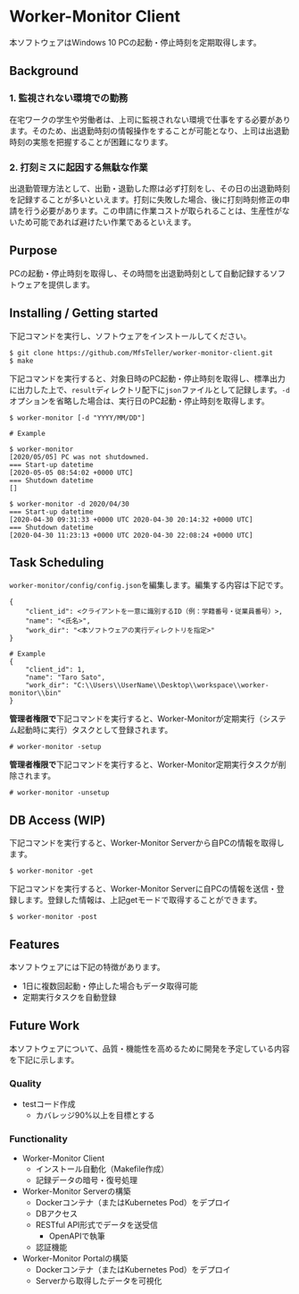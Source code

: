 # Worker-Monitor Client

本ソフトウェアはWindows 10 PCの起動・停止時刻を定期取得します。

## Background

### 1. 監視されない環境での勤務

在宅ワークの学生や労働者は、上司に監視されない環境で仕事をする必要があります。そのため、出退勤時刻の情報操作をすることが可能となり、上司は出退勤時刻の実態を把握することが困難になります。

### 2. 打刻ミスに起因する無駄な作業

出退勤管理方法として、出勤・退勤した際は必ず打刻をし、その日の出退勤時刻を記録することが多いといえます。打刻に失敗した場合、後に打刻時刻修正の申請を行う必要があります。この申請に作業コストが取られることは、生産性がないため可能であれば避けたい作業であるといえます。

## Purpose

PCの起動・停止時刻を取得し、その時間を出退勤時刻として自動記録するソフトウェアを提供します。

## Installing / Getting started

下記コマンドを実行し、ソフトウェアをインストールしてください。

~~~
$ git clone https://github.com/MfsTeller/worker-monitor-client.git
$ make
~~~

下記コマンドを実行すると、対象日時のPC起動・停止時刻を取得し、標準出力に出力した上で、`result`ディレクトリ配下に`json`ファイルとして記録します。`-d`オプションを省略した場合は、実行日のPC起動・停止時刻を取得します。

~~~
$ worker-monitor [-d "YYYY/MM/DD"]
~~~

~~~
# Example

$ worker-monitor
[2020/05/05] PC was not shutdowned.
=== Start-up datetime
[2020-05-05 08:54:02 +0000 UTC]
=== Shutdown datetime
[] 

$ worker-monitor -d 2020/04/30
=== Start-up datetime
[2020-04-30 09:31:33 +0000 UTC 2020-04-30 20:14:32 +0000 UTC]
=== Shutdown datetime
[2020-04-30 11:23:13 +0000 UTC 2020-04-30 22:08:24 +0000 UTC]
~~~

## Task Scheduling

`worker-monitor/config/config.json`を編集します。編集する内容は下記です。

~~~
{
    "client_id": <クライアントを一意に識別するID（例：学籍番号・従業員番号）>,
    "name": "<氏名>",
    "work_dir": "<本ソフトウェアの実行ディレクトリを指定>"
}
~~~

~~~
# Example
{
    "client_id": 1,
    "name": "Taro Sato",
    "work_dir": "C:\\Users\\UserName\\Desktop\\workspace\\worker-monitor\\bin"
}
~~~

**管理者権限で**下記コマンドを実行すると、Worker-Monitorが定期実行（システム起動時に実行）タスクとして登録されます。

~~~
# worker-monitor -setup
~~~

**管理者権限で**下記コマンドを実行すると、Worker-Monitor定期実行タスクが削除されます。

~~~
# worker-monitor -unsetup
~~~

## DB Access (WIP)

下記コマンドを実行すると、Worker-Monitor Serverから自PCの情報を取得します。

~~~
$ worker-monitor -get
~~~

下記コマンドを実行すると、Worker-Monitor Serverに自PCの情報を送信・登録します。登録した情報は、上記getモードで取得することができます。

~~~
$ worker-monitor -post
~~~

## Features

本ソフトウェアには下記の特徴があります。

- 1日に複数回起動・停止した場合もデータ取得可能
- 定期実行タスクを自動登録

## Future Work

本ソフトウェアについて、品質・機能性を高めるために開発を予定している内容を下記に示します。

### Quality
- testコード作成
  - カバレッジ90%以上を目標とする

### Functionality

- Worker-Monitor Client
  - インストール自動化（Makefile作成）
  - 記録データの暗号・復号処理
- Worker-Monitor Serverの構築
  - Dockerコンテナ（またはKubernetes Pod）をデプロイ
  - DBアクセス
  - RESTful API形式でデータを送受信
    - OpenAPIで執筆
  - 認証機能
- Worker-Monitor Portalの構築
  - Dockerコンテナ（またはKubernetes Pod）をデプロイ
  - Serverから取得したデータを可視化
